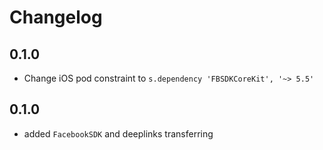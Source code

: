 # Changelog

## 0.1.0
* Change iOS pod constraint to `s.dependency 'FBSDKCoreKit', '~> 5.5'`

## 0.1.0
* added `FacebookSDK` and deeplinks transferring
